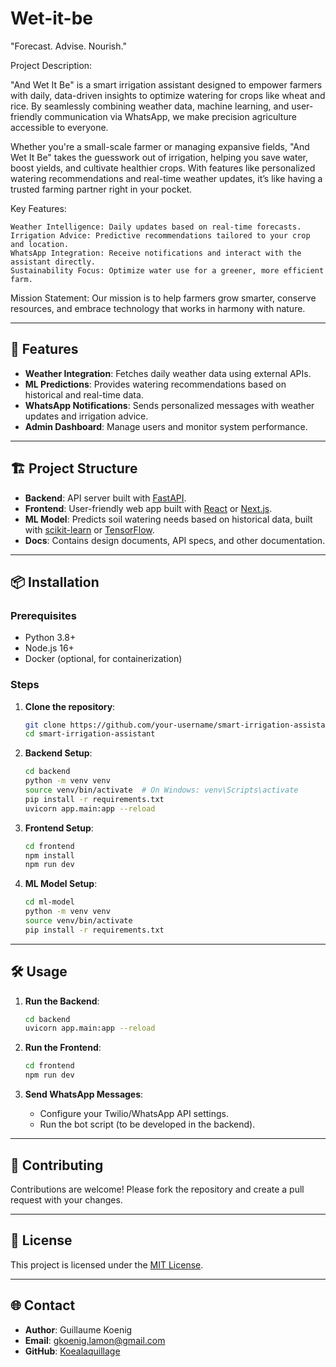 # Wet-it-be
"Forecast. Advise. Nourish."

Project Description:

"And Wet It Be" is a smart irrigation assistant designed to empower farmers with daily, data-driven insights to optimize watering for crops like wheat and rice. By seamlessly combining weather data, machine learning, and user-friendly communication via WhatsApp, we make precision agriculture accessible to everyone.

Whether you're a small-scale farmer or managing expansive fields, "And Wet It Be" takes the guesswork out of irrigation, helping you save water, boost yields, and cultivate healthier crops. With features like personalized watering recommendations and real-time weather updates, it’s like having a trusted farming partner right in your pocket.

Key Features:

    Weather Intelligence: Daily updates based on real-time forecasts.
    Irrigation Advice: Predictive recommendations tailored to your crop and location.
    WhatsApp Integration: Receive notifications and interact with the assistant directly.
    Sustainability Focus: Optimize water use for a greener, more efficient farm.

Mission Statement: Our mission is to help farmers grow smarter, conserve resources, and embrace technology that works in harmony with nature.

---

## 🚀 Features

- **Weather Integration**: Fetches daily weather data using external APIs.
- **ML Predictions**: Provides watering recommendations based on historical and real-time data.
- **WhatsApp Notifications**: Sends personalized messages with weather updates and irrigation advice.
- **Admin Dashboard**: Manage users and monitor system performance.

---

## 🏗️ Project Structure

- **Backend**: API server built with [FastAPI](https://fastapi.tiangolo.com/).
- **Frontend**: User-friendly web app built with [React](https://reactjs.org/) or [Next.js](https://nextjs.org/).
- **ML Model**: Predicts soil watering needs based on historical data, built with [scikit-learn](https://scikit-learn.org/) or [TensorFlow](https://www.tensorflow.org/).
- **Docs**: Contains design documents, API specs, and other documentation.

---

## 📦 Installation

### Prerequisites

- Python 3.8+
- Node.js 16+
- Docker (optional, for containerization)

### Steps

1. **Clone the repository**:
    ```bash
    git clone https://github.com/your-username/smart-irrigation-assistant.git
    cd smart-irrigation-assistant
    ```

2. **Backend Setup**:
    ```bash
    cd backend
    python -m venv venv
    source venv/bin/activate  # On Windows: venv\Scripts\activate
    pip install -r requirements.txt
    uvicorn app.main:app --reload
    ```

3. **Frontend Setup**:
    ```bash
    cd frontend
    npm install
    npm run dev
    ```

4. **ML Model Setup**:
    ```bash
    cd ml-model
    python -m venv venv
    source venv/bin/activate
    pip install -r requirements.txt
    ```

---

## 🛠️ Usage

1. **Run the Backend**:
    ```bash
    cd backend
    uvicorn app.main:app --reload
    ```

2. **Run the Frontend**:
    ```bash
    cd frontend
    npm run dev
    ```

3. **Send WhatsApp Messages**:
    - Configure your Twilio/WhatsApp API settings.
    - Run the bot script (to be developed in the backend).

---

## 🤝 Contributing

Contributions are welcome! Please fork the repository and create a pull request with your changes.

---

## 📄 License

This project is licensed under the [MIT License](LICENSE).

---

## 🌐 Contact

- **Author**: Guillaume Koenig
- **Email**: gkoenig.lamon@gmail.com
- **GitHub**: [Koealaquillage](https://github.com/Koealaquillage)
